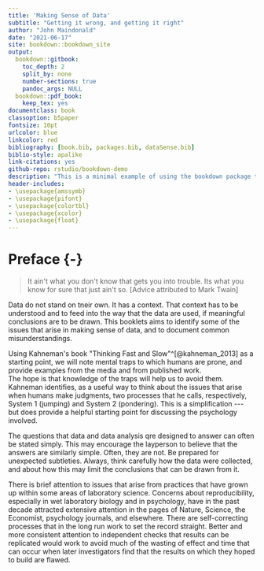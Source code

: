 ```yaml
--- 
title: 'Making Sense of Data'
subtitle: "Getting it wrong, and getting it right"
author: "John Maindonald"
date: "2021-06-17"
site: bookdown::bookdown_site
output:
  bookdown::gitbook:
    toc_depth: 2
    split_by: none
    number-sections: true
    pandoc_args: NULL
  bookdown::pdf_book:
    keep_tex: yes
documentclass: book
classoption: b5paper
fontsize: 10pt
urlcolor: blue
linkcolor: red
bibliography: [book.bib, packages.bib, dataSense.bib]
biblio-style: apalike
link-citations: yes
github-repo: rstudio/bookdown-demo
description: "This is a minimal example of using the bookdown package to write a book. The output format for this example is bookdown::gitbook."
header-includes:
- \usepackage{amssymb}
- \usepackage{pifont}
- \usepackage{colortbl}
- \usepackage{xcolor}
- \usepackage{float}
---
```




# Preface {-}

> It ain't what you don't know that gets you into trouble.
> Its what you know for sure that just ain't so.
> [Advice attributed to Mark Twain]


Data do not stand on tneir own.  It has a context.  That context has
to be understood and to feed into the way that the data are used,
if meaningful conclusions are to be drawn.  This booklets aims to
identify some of the issues that arise in making sense of data, 
and to document common misunderstandings.

Using Kahneman's book "Thinking Fast and Slow"^[@kahneman_2013] as 
a starting point, we will note mental traps to which humans are 
prone, and provide examples from the media and from published work.  
The hope is that knowledge of the traps will help us to avoid them.
Kahneman identifies, as a useful way to think about the issues that 
arise when humans make judgments, two processes that he 
calls, respectively, System 1 (jumping) and System 2 (pondering). 
This is a simplification --- but does provide a helpful
starting point for discussing the psychology involved.

The questions that data and data analysis qre designed to answer can often be stated simply. This may encourage the layperson to believe that the answers are similarly simple. Often, they are not. Be prepared for unexpected subtleties. Always, think carefully how the data were collected,
and about how this may limit the conclusions that can be drawn from it.

There is brief attention to issues that arise from practices that have
grown up within some areas of laboratory science.  Concerns about reproducibility, especially in wet laboratory biology and in psychology, have in the past decade attracted extensive attention in the pages of
Nature, Science, the Economist, psychology journals, and elsewhere.
There are self-correcting processes that in the long run work to
set the record straight.  Better and more consistent attention to
independent checks that results can be replicated would work to avoid
much of the wasting of effect and time that can occur when later 
investigators find that the results on which they hoped to build are
flawed.



